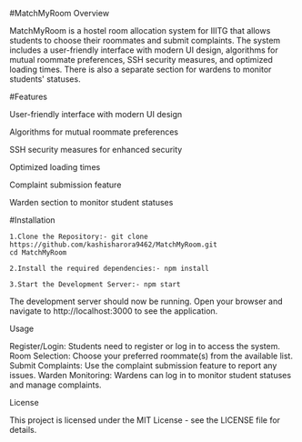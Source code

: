 #MatchMyRoom
Overview

MatchMyRoom is a hostel room allocation system for IIITG that allows students to choose their roommates and submit complaints. The system includes a user-friendly interface with modern UI design, algorithms for mutual roommate preferences, SSH security measures, and optimized loading times. There is also a separate section for wardens to monitor students' statuses.

#Features

User-friendly interface with modern UI design

Algorithms for mutual roommate preferences

SSH security measures for enhanced security

Optimized loading times

Complaint submission feature

Warden section to monitor student statuses
    
#Installation

    1.Clone the Repository:- git clone https://github.com/kashisharora9462/MatchMyRoom.git
    cd MatchMyRoom

    2.Install the required dependencies:- npm install

    3.Start the Development Server:- npm start

The development server should now be running. Open your browser and navigate to http://localhost:3000 to see the application.

Usage

Register/Login: Students need to register or log in to access the system.
Room Selection: Choose your preferred roommate(s) from the available list.
Submit Complaints: Use the complaint submission feature to report any issues.
Warden Monitoring: Wardens can log in to monitor student statuses and manage complaints.

License

This project is licensed under the MIT License - see the LICENSE file for details.    
